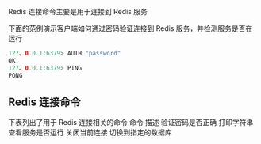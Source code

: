 

Redis 连接命令主要是用于连接到 Redis 服务

下面的范例演示客户端如何通过密码验证连接到 Redis 服务，并检测服务是否在运行
```js 
127、0.0.1:6379> AUTH "password"
OK
127、0.0.1:6379> PING
PONG
```

## Redis 连接命令

下表列出了用于 Redis 连接相关的命令
命令 描述 验证密码是否正确 打印字符串 查看服务是否运行 关闭当前连接 切换到指定的数据库

